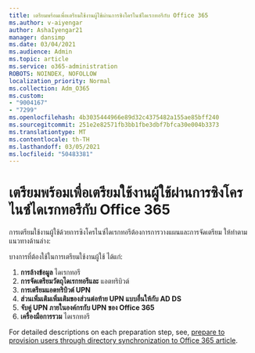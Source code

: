 ```yaml
---
title: เตรียมพร้อมเพื่อเตรียมใช้งานผู้ใช้ผ่านการซิงโครไนซ์ไดเรกทอรีกับ Office 365
ms.author: v-aiyengar
author: AshaIyengar21
manager: dansimp
ms.date: 03/04/2021
ms.audience: Admin
ms.topic: article
ms.service: o365-administration
ROBOTS: NOINDEX, NOFOLLOW
localization_priority: Normal
ms.collection: Adm_O365
ms.custom:
- "9004167"
- "7299"
ms.openlocfilehash: 4b3035444966e89d32c4375482a155ae85bff240
ms.sourcegitcommit: 251e2e82571fb3bb1fbe3dbf7bfca30e004b3373
ms.translationtype: MT
ms.contentlocale: th-TH
ms.lasthandoff: 03/05/2021
ms.locfileid: "50483381"
---
```

# <a name="prepare-to-provision-users-through-directory-synchronization-to-office-365"></a>เตรียมพร้อมเพื่อเตรียมใช้งานผู้ใช้ผ่านการซิงโครไนซ์ไดเรกทอรีกับ Office 365

การเตรียมใช้งานผู้ใช้ด้วยการซิงโครไนซ์ไดเรกทอรีต้องการการวางแผนและการจัดเตรียม ให้ทําตามแนวทางด้านล่าง:

บางการที่ต้องใช้ในการเตรียมใช้งานผู้ใช้ ได้แก่:
1. **การล้างข้อมูล** ไดเรกทอรี
1. **การจัดเตรียมวัตถุไดเรกทอรีและ** แอตทริบิวต์
1. **การเตรียมแอตทริบิวต์ UPN**
1. **ส่วนเพิ่มเติมเพิ่มเติมของส่วนต่อท้าย UPN แบบอื่นให้กับ AD DS**
1. **จับคู่ UPN ภายในองค์กรกับ UPN ของ Office 365**
1. **เครื่องมือการรวม** ไดเรกทอรี

For detailed descriptions on each preparation step, see, [prepare to provision users through directory synchronization to Office 365 article](https://aka.ms/office365assistantprovisionuserstooffice365).